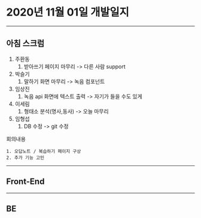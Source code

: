 # 2020년 11월 01일 개발일지

--------

## 아침 스크럼

1. 주환동
   1. 받아쓰기 페이지 마무리 -> 다른 사람 support
2. 박슬기
   1. 말하기 화면 마무리 -> 녹음 컴포넌트
3. 임상진
   1. 녹음 api 화면에 텍스트 출력 -> 자기가 들을 수도 있게
4. 이세림
   1. 형태소 분석(명사,동사) -> 오늘 마무리
5. 임형섭
   1. DB 수정 -> git 수정

회의내용

	1. 오답노트 / 복습하기 페이지 구상
 	2. 추가 기능 고민

-------

## Front-End 



------

## BE


